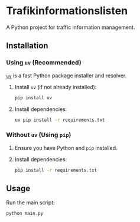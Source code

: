 # Trafikinformationslisten

A Python project for traffic information management.

## Installation

### Using `uv` (Recommended)

[`uv`](https://github.com/astral-sh/uv) is a fast Python package installer and resolver.

1. Install `uv` (if not already installed):

    ```sh
    pip install uv
    ```

2. Install dependencies:

    ```sh
    uv pip install -r requirements.txt
    ```

### Without `uv` (Using `pip`)

1. Ensure you have Python and `pip` installed.

2. Install dependencies:

    ```sh
    pip install -r requirements.txt
    ```

## Usage

Run the main script:

```sh
python main.py
```
